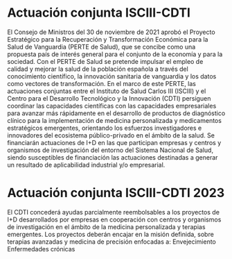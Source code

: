 # Actuación conjunta ISCIII-CDTI
El Consejo de Ministros del 30 de noviembre de 2021 aprobó el Proyecto Estratégico para la Recuperación y Transformación Económica para la Salud de Vanguardia (PERTE de Salud), que se concibe como una propuesta país de interés general para el conjunto de la economía y para la sociedad.
Con el PERTE de Salud se pretende impulsar el empleo de calidad y mejorar la salud de la población española a través del conocimiento científico, la innovación sanitaria de vanguardia y los datos como vectores de transformación.
En el marco de este PERTE, las actuaciones conjuntas entre el Instituto de Salud Carlos III (ISCIII) y el Centro para el Desarrollo Tecnológico y la Innovación (CDTI) persiguen coordinar las capacidades científicas con las capacidades empresariales para avanzar más rápidamente en el desarrollo de productos de diagnóstico clínico para la implementación de medicina personalizada y medicamentos estratégicos emergentes, orientando los esfuerzos investigadores e innovadores del ecosistema público-privado en el ámbito de la salud.
Se financiarán actuaciones de I+D en las que participan empresas y centros y organismos de investigación del entorno del Sistema Nacional de Salud, siendo susceptibles de financiación las actuaciones destinadas a generar un resultado de aplicabilidad industrial y/o empresarial.

# Actuación conjunta ISCIII-CDTI 2023
El CDTI concederá ayudas parcialmente reembolsables a los proyectos de I+D desarrollados por empresas en cooperación con centros y organismos de investigación en el ámbito de la medicina personalizada y terapias emergentes.
Los proyectos deberán encajar en la misión definida, sobre terapias avanzadas y medicina de precisión enfocadas a:
Envejecimiento
Enfermedades crónicas